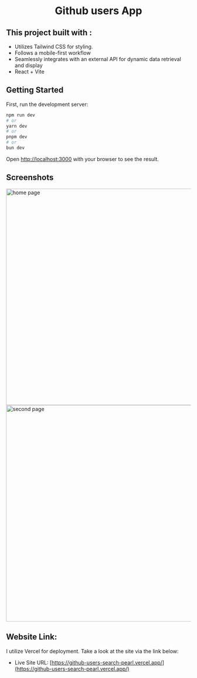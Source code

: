 # <p align="center">Github users App </p>


## This project built with : 

- Utilizes Tailwind CSS for styling.
- Follows a mobile-first workflow
- Seamlessly integrates with an external API for dynamic data retrieval and display
- React + Vite

## Getting Started

First, run the development server:

```bash
npm run dev
# or
yarn dev
# or
pnpm dev
# or
bun dev
```

Open [http://localhost:3000](http://localhost:3000) with your browser to see the result.

## Screenshots
<img width="589" alt="home page" src="https://github.com/HananeEL-2023/githubUsersSearch/assets/57252797/9869ceb4-9fc7-43b0-85a2-139993176f99">
<img width="589" alt="second page" src="https://github.com/HananeEL-2023/githubUsersSearch/assets/57252797/ff8bcf5a-234c-4848-8f2f-b4d8a37daff4">

## Website Link:

I utilize Vercel for deployment. Take a look at the site via the link below:
- Live Site URL: [https://github-users-search-pearl.vercel.app/](https://github-users-search-pearl.vercel.app/)
